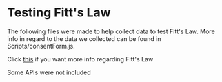 # Testing Fitt's Law

The following files were made to help collect data to test Fitt's Law. More info in regard to the data we collected can be found in Scripts/consentForm.js. 


Click <a href='https://en.wikipedia.org/wiki/Fitts%27s_law' title='Links to a wiki page'>this</a> if you want more info regarding Fitt's Law


Some APIs were not included
